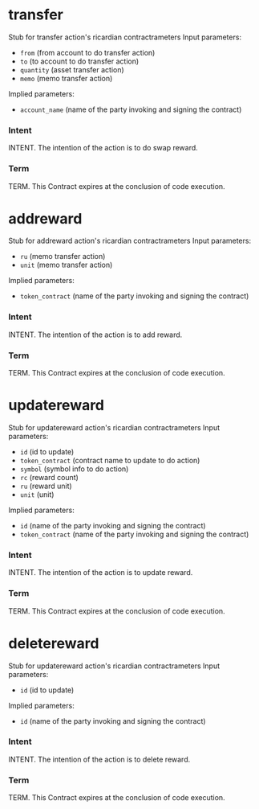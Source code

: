 <h1 class="contract"> transfer </h1>

Stub for transfer action's ricardian contractrameters
Input parameters:

* `from` (from account to do transfer action)
* `to` (to account to do transfer action)
* `quantity` (asset transfer action)
* `memo` (memo transfer action)

Implied parameters: 

* `account_name` (name of the party invoking and signing the contract)

### Intent
INTENT. The intention of the action is to do swap reward.

### Term
TERM. This Contract expires at the conclusion of code execution.

<h1 class="contract"> addreward </h1>

Stub for addreward action's ricardian contractrameters
Input parameters:

* `ru` (memo transfer action)
* `unit` (memo transfer action)

Implied parameters: 

* `token_contract` (name of the party invoking and signing the contract)

### Intent
INTENT. The intention of the action is to add reward.

### Term
TERM. This Contract expires at the conclusion of code execution.

<h1 class="contract"> updatereward </h1>

Stub for updatereward action's ricardian contractrameters
Input parameters:

* `id` (id to update)
* `token_contract` (contract name to update to do action)
* `symbol` (symbol info to do action)
* `rc` (reward count)
* `ru` (reward unit)
* `unit` (unit)

Implied parameters: 

* `id` (name of the party invoking and signing the contract)
* `token_contract` (name of the party invoking and signing the contract)

### Intent
INTENT. The intention of the action is to update reward.

### Term
TERM. This Contract expires at the conclusion of code execution.


<h1 class="contract"> deletereward </h1>

Stub for updatereward action's ricardian contractrameters
Input parameters:

* `id` (id to update)

Implied parameters: 

* `id` (name of the party invoking and signing the contract)

### Intent
INTENT. The intention of the action is to delete reward.

### Term
TERM. This Contract expires at the conclusion of code execution.
